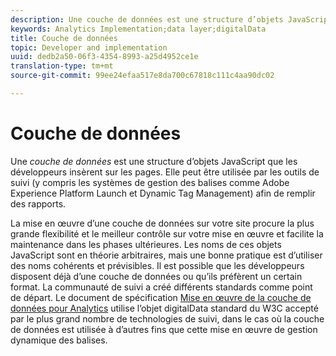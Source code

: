```yaml
---
description: Une couche de données est une structure d’objets JavaScript que les développeurs insèrent sur les pages.
keywords: Analytics Implementation;data layer;digitalData
title: Couche de données
topic: Developer and implementation
uuid: dedb2a50-06f3-4354-8993-a25d4952ce1e
translation-type: tm+mt
source-git-commit: 99ee24efaa517e8da700c67818c111c4aa90dc02

---
```



# Couche de données

Une _couche de données_ est une structure d’objets JavaScript que les développeurs insèrent sur les pages. Elle peut être utilisée par les outils de suivi (y compris les systèmes de gestion des balises comme Adobe Experience Platform Launch et Dynamic Tag Management) afin de remplir des rapports.

La mise en œuvre d’une couche de données sur votre site procure la plus grande flexibilité et le meilleur contrôle sur votre mise en œuvre et facilite la maintenance dans les phases ultérieures. Les noms de ces objets JavaScript sont en théorie arbitraires, mais une bonne pratique est d’utiliser des noms cohérents et prévisibles. Il est possible que les développeurs disposent déjà d’une couche de données ou qu’ils préfèrent un certain format. La communauté de suivi a créé différents standards comme point de départ. Le document de spécification [Mise en œuvre de la couche de données pour Analytics](assets/datalayer-documentation.pdf) utilise l’objet digitalData standard du W3C accepté par le plus grand nombre de technologies de suivi, dans le cas où la couche de données est utilisée à d’autres fins que cette mise en œuvre de gestion dynamique des balises.
